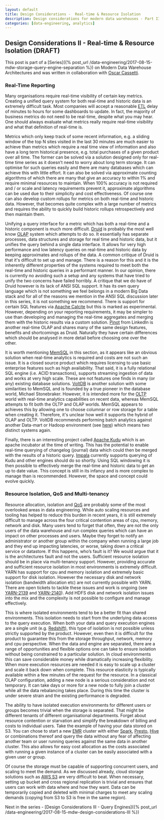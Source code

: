 ```yaml
---
layout: default
title: Design Considerations -  Real-time & Resource Isolation
description: Design considerations for modern data warehouses - Part II 
categories: [data-engineering, analytics]
---
```


## Design Considerations II - Real-time & Resource Isolation (DRAFT)

This post is part of a [Series]({% post_url /data-engineering/2017-08-15-mdw-storage-query-engine-separation %}) on Modern Data Warehouse Architectures and was written in collaboration with [Oscar Cassetti](https://ocassetti.github.io).

### Real-Time Reporting

Many organisations require real-time visibility of certain key metrics. Creating a unified query system for both real-time and historic data is an extremely difficult task. Most companies will accept a reasonable [ETL](https://en.wikipedia.org/wiki/Extract,_transform,_load) delay of minutes to hours for some dashboards to update. In fact, the majority of business metrics do not need to be real-time, despite what you may hear. One should always evaluate what metrics really require real-time visibility and what that definition of real-time is. 

Metrics which only keep track of some recent information, e.g. a sliding window of the top N sites visited in the last 30 minutes are much easier to achieve than metrics which require a real time view of information and also have a long term historical presence, e.g. total purchases of a given product over all time. The former can be solved via a solution designed only for real-time time series as it doesn’t need to worry about long term storage. It can optimise for such queries easily and there are many databases which can achieve this with little effort. It can also be solved via approximate counting algorithms of which there are many that give an accuracy to within 1% and require minimal resources to maintain. When 100% accuracy is not required and / or scale and latency requirements prevent it, approximate algorithms can be used due to their simplicity and cost effectiveness. Of course one can also develop custom rollups for metrics on both real-time and historic data. However, that becomes quite complex with a large number of metrics and requires the ability to quickly build historic rollups retrospectively and then maintain them. 

Unifying a query interface for a metric which has both a real-time and a historic component is much more difficult. [Druid](http://druid.io/) is probably the most well know [OLAP](https://en.wikipedia.org/wiki/Online_analytical_processing) system which attempts to do so. It essentially has separate processes, data structures and storage for real time and historic data, but it unifies the query behind a single data interface. It allows for very high performance and low latency queries on real-time and historic data by keeping approximates and rollups of the data. A common critique of Druid is that it's difficult to set up and manage.  There is a reason for this and it is the inherently different properties of the systems required to meet both the real-time and historic queries in a performant manner. In our opinion, there is currently no avoiding such a setup and any systems that have tried to unify the two concerns have failed horribly. A critique that we do have of Druid however is its lack of ANSI SQL support. It has its own query language which is not something we feel belongs in a modern Big Data stack and for all of the reasons we mention in the ANSI SQL discussion later in this series, it is not something we recommend. There is support for certain SQL features via [Apache Calcite](https://calcite.apache.org/) but this is marked as experimental. However, depending on your reporting requirements, it may be simpler to use than developing and managing the real-time aggregates and merging them with the historic results via a custom solution. [Pinot](https://github.com/linkedin/pinot/wiki) from LinkedIn is another real-time OLAP and shares many of the same design features, benefits and shortcomings as Druid. Naturally they have certain differences which should be analysed in more detail before choosing one over the other. 

It is worth mentioning [MemSQL](MemSQL) in this section, as it appears like an obvious solution when real-time analytics is required and costs are not such an issue. It is a closed source product which requires licensing to use basic enterprise features such as high availability. That said, it is a fully relational SQL engine (i.e. ACID transactions), supports streaming ingestion of data and works at very high scale. These are not features one finds in many (or any) existing database solutions. [VoltDB](https://www.voltdb.com/) is another solution with some similarities to MemSQL and is founded by a true pioneer in the database world, Michael Stonebraker. However, it is intended more for the [OLTP](https://en.wikipedia.org/wiki/Online_transaction_processing) world with real-time analytics capabilities on recent data, whereas MemSQL attempts to fit both the OLTP and OLAP worlds. MemSQL appears to achieves this by allowing one to choose columnar or row storage for a table when creating it. Therefore, it's unclear how well it supports the hybrid of OLAP and OLTP. VoltDB recommends performing batch analytics against another Data-mart or Hadoop environment (see [here](https://www.voltdb.com/why-voltdb/real-time-analytics/)) which means two distinct systems again. 

Finally, there is an interesting project called [Apache Kudu](https://kudu.apache.org/) which is an apache incubator at the time of writing. This has the potential to enable real-time querying of changelog (journal) data which could then be merged with the results of a historic query. [Impala](https://impala.apache.org/) currently supports querying of Kudu and other engines should do so shortly. Using SQL windowing it is then possible to effectively merge the real-time and historic data to get an up to date value. This concept is still in its infancy and is more complex to manage than is recommended. However, the space and concept could evolve quickly. 

### Resource Isolation, QoS and Multi-tenancy

Resource allocation, isolation and [QoS](https://en.wikipedia.org/wiki/Quality_of_service) are probably some of the most overlooked areas in data engineering. While auto scaling resources and tooling has helped to reduce this burden in recent years, it is still extremely difficult to manage across the four critical contention areas of cpu, memory, network and disk. Many users tend to forget that often, they are not the only users of the data warehouse and run complex queries which can have an impact on other processes and users. Maybe they forget to notify an administrator or another group within the company when running a large job and they end up impacting latencies, or worse, taking down a critical service or datastore. If this happens, who’s fault is it? We would argue that it is the architectures fault and not the users. Sufficient resource isolation should be in place via multi-tenancy support. However, providing accurate and sufficient resource isolation in most environments is extremely difficult. YARN has support for cpu and memory isolation and extremely basic support for disk isolation. However the necessary disk and network isolation (bandwidth allocation etc) are not currently possible with YARN. There are open tickets to tackle these issues and work is ongoing (see [YARN-2139](https://issues.apache.org/jira/browse/YARN-2139) and [YARN-2140](https://issues.apache.org/jira/browse/YARN-2140)). Add HDFS disk and network isolation issues into the mix and the complexity is not possible to configure and manage effectively. 

This is where isolated environments tend to be a better fit than shared environments. This isolation needs to start from the underlying data access to the query execution. When both your data and query execution engines are a single unit (e.g. [Redshift](https://aws.amazon.com/redshift/)), this type of isolation is not possible unless strictly supported by the product. However, even then it is difficult for the product to guarantee this from the storage throughput, network, memory and cpu perspective. When the data and engine are separated, there are a range of opportunities and flexible options one can take to ensure isolation without being constrained to a particular solution. In cloud environments this can save considerable money while dramatically increasing flexibility. When more execution resources are needed it is easy to scale up a cluster and scale it back down when complete. This resource elasticity is typically available within a few minutes of the request for the resource. In a classical OLAP configuration, adding a new node is a serious consideration and not temporary. It can take days or more for a new node to fully join a cluster while all the data rebalancing takes place. During this time the cluster is under severe strain and the existing performance is degraded. 

The ability to have isolated execution environments for different users or groups becomes trivial when the storage is separated. That might be different tenants of different organisational departments. Forget about resource contention or starvation and simplify the breakdown of billing and costs to individual users. Take the example of having your data stored on S3. You can chose to start a new [EMR](https://aws.amazon.com/emr/) cluster with either [Spark](https://spark.apache.org/), [Presto](https://prestodb.io/), [Hive](https://hive.apache.org/) or combinations thereof and query the data without any fear of affecting another team or user running queries against the same data in another cluster. This also allows for easy cost allocation as the costs associated with running a given instance of a cluster can be easily associated with a given user or group. 

Of course the storage must be capable of supporting concurrent users, and scaling to meet the demand. As we discussed already, cloud storage solutions such as [AWS S3](https://aws.amazon.com/s3/) are very difficult to beat. When necessary, setting up bucket and cross regional replication is trivial and ensures that users can work with data where and how they want. Data can be temporarily copied and deleted with minimal charges to meet any scaling demands (copying from S3 to S3 is free in the same region). 


Next in the series - [Design Considerations III - Query Engines]({% post_url /data-engineering/2017-08-15-mdw-design-considerations-III %})